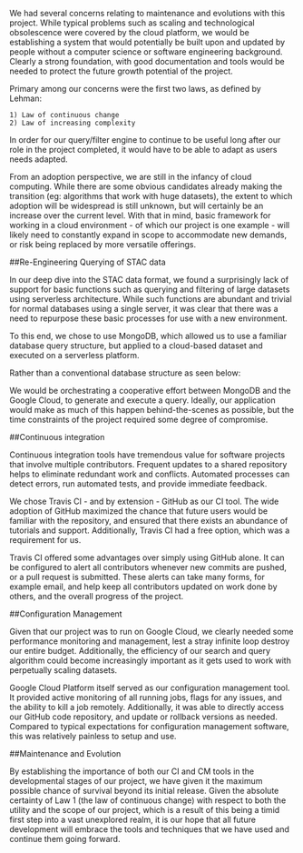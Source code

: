 We had several concerns relating to maintenance and evolutions with this project. While typical problems such as scaling and technological obsolescence were covered by the cloud platform, we would be establishing a system that would potentially be built upon and updated by people without a computer science or software engineering background. Clearly a strong foundation, with good documentation and tools would be needed to protect the future growth potential of the project.

Primary among our concerns were the first two laws, as defined by Lehman:
```
1) Law of continuous change
2) Law of increasing complexity
```

In order for our query/filter engine to continue to be useful long after our role in the project completed, it would have to be able to adapt as users needs adapted.

From an adoption perspective, we are still in the infancy of cloud computing. While there are some obvious candidates already making the transition (eg: algorithms that work with huge datasets), the extent to which adoption will be widespread is still unknown, but will certainly be an increase over the current level. With that in mind, basic framework for working in a cloud environment - of which our project is one example - will likely need to constantly expand in scope to accommodate new demands, or risk being replaced by more versatile offerings.

##Re-Engineering Querying of STAC data

In our deep dive into the STAC data format, we found a surprisingly lack of support for basic functions such as querying and filtering of large datasets using serverless architecture. While such functions are abundant and trivial for normal databases using a single server, it was clear that there was a need to repurpose these basic processes for use with a new environment.

To this end, we chose to use MongoDB, which allowed us to use a familiar database query structure, but applied to a cloud-based dataset and executed on a serverless platform.

Rather than a conventional database structure as seen below:


We would be orchestrating a cooperative effort between MongoDB and the Google Cloud, to generate and execute a query. Ideally, our application would make as much of this happen behind-the-scenes as possible, but the time constraints of the project required some degree of compromise.

##Continuous integration

Continuous integration tools have tremendous value for software projects that involve multiple contributors. Frequent updates to a shared repository helps to eliminate redundant work and conflicts. Automated processes can detect errors, run automated tests, and provide immediate feedback.

We chose Travis CI - and by extension - GitHub as our CI tool. The wide adoption of GitHub maximized the chance that future users would be familiar with the repository, and ensured that there exists an abundance of tutorials and support. Additionally, Travis CI had a free option, which was a requirement for us.

Travis CI offered some advantages over simply using GitHub alone. It can be configured to alert all contributors whenever new commits are pushed, or a pull request is submitted. These alerts can take many forms, for example email, and help keep all contributors updated on work done by others, and the overall progress of the project.

##Configuration Management

Given that our project was to run on Google Cloud, we clearly needed some performance monitoring and management, lest a stray infinite loop destroy our entire budget. Additionally, the efficiency of our search and query algorithm could become increasingly important as it gets used to work with perpetually scaling datasets.

Google Cloud Platform itself served as our configuration management tool. It provided active monitoring of all running jobs, flags for any issues, and the ability to kill a job remotely. Additionally, it was able to directly access our GitHub code repository, and update or rollback versions as needed. Compared to typical expectations for configuration management software, this was relatively painless to setup and use.

##Maintenance and Evolution

By establishing the importance of both our CI and CM tools in the developmental stages of our project, we have given it the maximum possible chance of survival beyond its initial release. Given the absolute certainty of Law 1 (the law of continuous change) with respect to both the utility and the scope of our project, which is a result of this being a timid first step into a vast unexplored realm, it is our hope that all future development will embrace the tools and techniques that we have used and continue them going forward.
